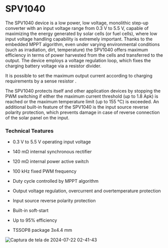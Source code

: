 #  SPV1040

The SPV1040 device is a low power, low voltage, monolithic step-up converter with an input voltage range from 0.3 V to 5.5 V, capable of maximizing the energy generated by solar cells (or fuel cells), where low input voltage handling capability is extremely important. Thanks to the embedded MPPT algorithm, even under varying environmental conditions (such as irradiation, dirt, temperature) the SPV1040 offers maximum efficiency in terms of power harvested from the cells and transferred to the output. The device employs a voltage regulation loop, which fixes the charging battery voltage via a resistor divider.

It is possible to set the maximum output current according to charging requirements by a sense resistor .

The SPV1040 protects itself and other application devices by stopping the PWM switching if either the maximum current threshold (up to 1.8 Apk) is reached or the maximum temperature limit (up to 155 °C) is exceeded. An additional built-in feature of the SPV1040 is the input source reverse polarity protection, which prevents damage in case of reverse connection of the solar panel on the input.

### Technical Teatures

* 0.3 V to 5.5 V operating input voltage
* 140 mΩ internal synchronous rectifier
* 120 mΩ internal power active switch
* 100 kHz fixed PWM frequency
* Duty cycle controlled by MPPT algorithm
* Output voltage regulation, overcurrent and overtemperature protection
* Input source reverse polarity protection
* Built-in soft-start
* Up to 95% efficiency
* TSSOP8 package 3x4.4 mm

  <div align="center">
  
![Captura de tela de 2024-07-22 02-41-43](https://github.com/user-attachments/assets/d8b58096-32de-4793-8749-0d1fb31fc6f5)

</div>


